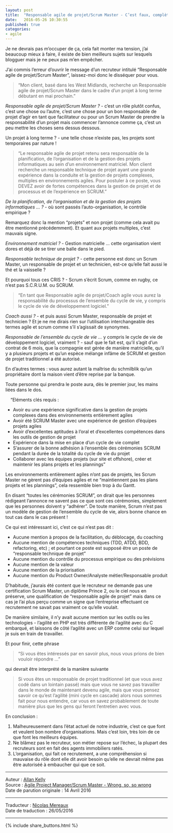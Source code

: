 ```yaml
---
layout: post
title:  "Responsable agile de projet/Scrum Master - C’est faux, complètement faux"
date:   2016-05-26 10:30:55
published: true
categories: 
- agile
---
```


Je ne devrais pas m’occuper de ça, cela fait monter ma tension, j’ai beaucoup mieux à faire, il existe de bien meilleurs sujets sur lesquels blogguer mais je ne peux pas m’en empêcher.

J’ai commis l’erreur d’ouvrir le message d’un recruteur intitulé “Responsable agile de projet/Scrum Master”, laissez-moi donc le disséquer pour vous.

> “Mon client, basé dans les West Midlands, recherche un Responsable agile de projet/Scrum Master dans le cadre d’un projet à long terme débutant en mai prochain.”

_Responsable agile de projet/Scrum Master ?_ - c’est un rôle plutôt confus, c’est une chose ou l’autre, c’est une chose pour un bon responsable de projet d’agir en tant que facilitateur ou pour un Scrum Master de prendre la responsabilité d’un projet  mais commencer l’annonce comme ça, c’est un peu mettre les choses sens dessus dessous.

Un projet à long terme ? - une telle chose n’existe pas, les projets sont temporaires par nature !

> “Le responsable agile de projet retenu sera responsable de la planification, de l’organisation et de la gestion des projets informatiques au sein d’un environnement matriciel. Mon client recherche un responsable technique de projet ayant une grande expérience dans la conduite et la gestion de projets complexes, multiples en environnements agiles. Pour postuler à ce poste, vous DEVEZ avoir de fortes compétences dans la gestion de projet et de processus et de l’expérience en SCRUM.”

_De la planification, de l’organisation et de la gestion des projets informatiques … ?_ - où sont passés l’auto-organisation, le contrôle empirique ?

Remarquez donc la mention “projets” et non projet (comme cela avait pu être mentionné précédemment). Et quant aux projets multiples, c’est mauvais signe.

_Environnement matriciel ?_ - Gestion matricielle … cette organisation vient dores et déjà de se tirer une balle dans le pied.

_Responsable technique de projet ?_ - cette personne est donc un Scrum Master, un responsable de projet et un technicien, est-ce qu’elle fait aussi le thé et la vaisselle ?

Et pourquoi tous ces CRIS ? - Scrum s’écrit Scrum, comme en rugby, ce n’est pas S.C.R.U.M. ou SCRUM.

> “En tant que Responsable agile de projet/Coach agile vous aurez la responsabilité du processus de l’ensemble du cycle de vie, y compris le cycle de vie de développement logiciel.” 

_Coach aussi ?_ - et puis aussi Scrum Master, responsable de projet et technicien ? Et je ne me dirais rien sur l’utilisation interchangeable des termes agile et scrum comme s’il s’agissait de synonymes.

_Responsable de l’ensemble du cycle de vie …_ y compris le cycle de vie de développement logiciel, vraiment ? - sauf que le fait est, qu’il s’agit d’un contrat de 6 mois, que la compagnie est gérée de manière matricielle, qu’il y a plusieurs projets et qu’un espèce mélange infâme de SCRUM et gestion de projet traditionnel a été autorisé.

En d’autres termes : vous aurez autant la maîtrise du schmilblik qu’un propriétaire dont la maison vient d’être reprise par la banque.

Toute personne qui prendra le poste aura, dès le premier jour, les mains liées dans le dos.

&nbsp; &nbsp; “Eléments clés requis : 

* Avoir eu une expérience significative dans la gestion de projets complexes dans des environnements entièrement agiles
* Avoir été SCRUM Master avec une expérience de gestion d’équipes projets agiles
* Avoir d’excellentes aptitudes à l’oral et d’excellentes compétences dans les outils de gestion de projet
* Expérience dans la mise en place d’un cycle de vie complet
* S’assurer de la bonne adhésion à l’ensemble des cérémonies SCRUM pendant la durée de la totalité du cycle de vie du projet
* Collaborer avec les équipes projets (sur site et offshore), créer et maintenir les plans projets et les plannings”
 
Les environnements entièrement agiles n’ont pas de projets, les Scrum Master ne gèrent pas d’équipes agiles et ne “maintiennent pas les plans projets et les plannings”, cela ressemble bien trop à du Gantt.

En disant “toutes les cérémonies SCRUM”, on dirait que les personnes rédigeant l’annonce ne savent pas ce que sont ces cérémonies, simplement que les personnes doivent y “adhérer”. De toute manière, Scrum n’est pas un modèle de gestion de l’ensemble du cycle de vie, alors bonne chance en tout cas dans le cas présent !

Ce qui est intéressant ici, c’est ce qui n’est pas dit :

* Aucune mention à propos de la facilitation, du déblocage, du coaching
* Aucune mention de compétences techniques (TDD, ATDD, BDD, refactoring, etc) ; et pourtant ce poste est supposé être un poste de “responsable technique de projet”
* Aucune mention du contrôle du processus empirique ou des prévisions
* Aucune mention de la valeur
* Aucune mention de la priorisation
* Aucune mention du Product Owner/Analyste métier/Responsable produit 

D’habitude, j’aurais été content que le recruteur ne demande pas une certification Scrum Master, un diplôme Prince 2, ou le ciel nous en préserve, une qualification de “responsable agile de projet” mais dans ce cas je l’ai plus perçu comme un signe que l’entreprise effectuant ce recrutement ne savait pas vraiment ce qu’elle voulait.

De manière similaire, il n’y avait aucune mention sur les outils ou les technologies - l’agilité en PHP est très différente de l’agilité avec du C embarqué, et laissons de côté l’agilité avec un ERP comme celui sur lequel je suis en train de travailler.

Et pour finir, cette phrase

> “Si vous êtes intéressés par en savoir plus, nous vous prions de bien vouloir répondre …”

qui devrait être interprété de la manière suivante

> Si vous êtes un responsable de projet traditionnel (et que vous avez codé dans un lointain passé) mais que vous ne savez pas travailler dans le monde de maintenant devenu agile, mais que vous pensez savoir ce qu’est l’agilité (mini cycle en cascade) alors nous sommes fait pour nous entendre, car vous en savez probablement de toute manière plus que les gens qui feront l’entretien avec vous.

En conclusion :

1. Malheureusement dans l’état actuel de notre industrie, c’est ce que font et veulent bon nombre d’organisations. Mais c’est loin, très loin de ce que font les meilleurs équipes.
2. Ne blâmez pas le recruteur, son métier repose sur l’échec, la plupart des recruteurs sont en fait des agents immobiliers ratés.
3. L’organisation, qui fait ce recrutement, a une compréhension si mauvaise du rôle dont elle dit avoir besoin qu’elle ne devrait même pas être autoriséé à embaucher qui que ce soit.

---  
Auteur : [Allan Kelly](https://plus.google.com/100764776730700311542/posts)  
Source : [Agile Project Manager/Scrum Master - Wrong, so, so wrong](http://allankelly.blogspot.fr/2016/04/agile-project-managerscrum-master-wrong.html)  
Date de parution originale : 14 Avril 2016  

---
Traducteur : [Nicolas Mereaux](http://www.les-traducteurs-agiles.org/traducteurs/)  
Date de traduction : 26/05/2016  

---

{% include share_buttons.html %}
